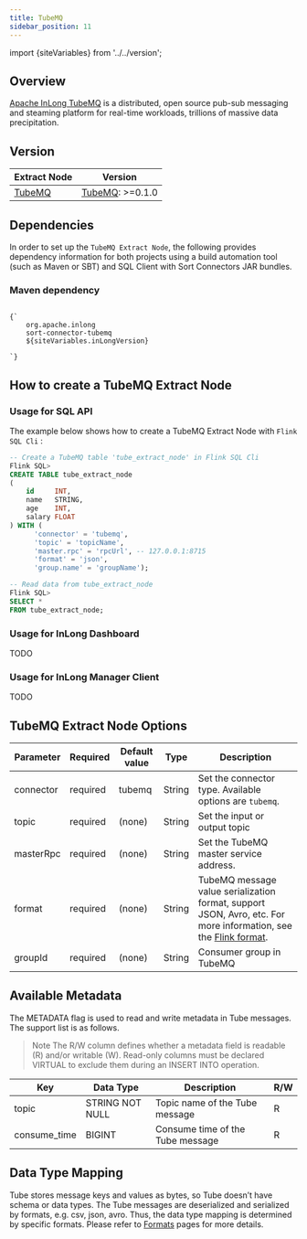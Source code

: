 ```yaml
---
title: TubeMQ
sidebar_position: 11
---
```


import {siteVariables} from '../../version';

## Overview

[Apache InLong TubeMQ](https://inlong.apache.org/docs/modules/tubemq/overview) is a distributed,
open source pub-sub messaging and steaming platform for real-time workloads, trillions of massive
data precipitation.

## Version

| Extract Node        | Version                                                                             |
|---------------------|-------------------------------------------------------------------------------------|
| [TubeMQ](./tube.md) | [TubeMQ](https://inlong.apache.org/docs/next/modules/tubemq/overview): >=0.1.0<br/> |

## Dependencies

In order to set up the `TubeMQ Extract Node`, the following provides dependency information for both
projects using a
build automation tool (such as Maven or SBT) and SQL Client with Sort Connectors JAR bundles.

### Maven dependency

<pre><code parentName="pre">
{`<dependency>
    <groupId>org.apache.inlong</groupId>
    <artifactId>sort-connector-tubemq</artifactId>
    <version>${siteVariables.inLongVersion}</version>
</dependency>
`}
</code></pre>

## How to create a TubeMQ Extract Node

### Usage for SQL API

The example below shows how to create a TubeMQ Extract Node with `Flink SQL Cli` :

```sql
-- Create a TubeMQ table 'tube_extract_node' in Flink SQL Cli
Flink SQL>
CREATE TABLE tube_extract_node
(
    id     INT,
    name   STRING,
    age    INT,
    salary FLOAT
) WITH (
      'connector' = 'tubemq',
      'topic' = 'topicName',
      'master.rpc' = 'rpcUrl', -- 127.0.0.1:8715
      'format' = 'json',
      'group.name' = 'groupName');

-- Read data from tube_extract_node
Flink SQL>
SELECT *
FROM tube_extract_node;
```

### Usage for InLong Dashboard

TODO

### Usage for InLong Manager Client

TODO

## TubeMQ Extract Node Options

| Parameter | Required | Default value | Type   | Description                                                                                                                                                                                                           |
|-----------|----------|---------------|--------|-----------------------------------------------------------------------------------------------------------------------------------------------------------------------------------------------------------------------|
| connector | required | tubemq        | String | Set the connector type. Available options are `tubemq`.                                                                                                                                                               |
| topic     | required | (none)        | String | Set the input or output topic                                                                                                                                                                                         |
| masterRpc | required | (none)        | String | Set the TubeMQ master service address.                                                                                                                                                                                |
| format    | required | (none)        | String | TubeMQ message value serialization format, support JSON, Avro, etc. For more information, see the [Flink format](https://nightlies.apache.org/flink/flink-docs-release-1.15/docs/connectors/table/formats/overview/). |
| groupId   | required | (none)        | String | Consumer group in TubeMQ                                                                                                                                                                                              |

## Available Metadata

The METADATA flag is used to read and write metadata in Tube messages. The support list is as
follows.

> Note
> The R/W column defines whether a metadata field is readable (R) and/or writable (W). Read-only
> columns must be declared VIRTUAL to exclude them during an INSERT INTO operation.

| Key          | Data Type       | Description                      | R/W |
|--------------|-----------------|----------------------------------|-----|
| topic        | STRING NOT NULL | Topic name of the Tube message   | R   |
| consume_time | BIGINT          | Consume time of the Tube message | R   |

## Data Type Mapping

Tube stores message keys and values as bytes, so Tube doesn’t have schema or data types. The Tube
messages are deserialized and serialized by formats, e.g. csv, json, avro. Thus, the data type
mapping is determined by specific formats. Please refer
to [Formats](https://nightlies.apache.org/flink/flink-docs-release-1.13/docs/connectors/table/formats/overview/)
pages for more details.